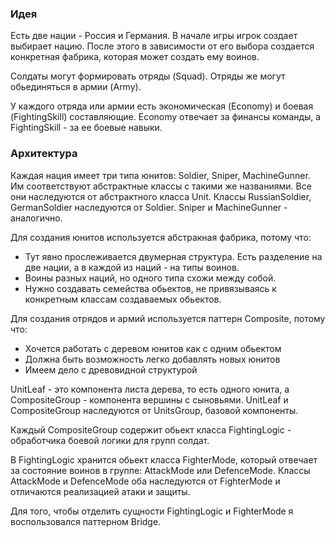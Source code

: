 ### Идея
Есть две нации - Россия и Германия. 
В начале игры игрок создает выбирает нацию. После этого в зависимости от его выбора создается конкретная фабрика, 
которая может создать ему воинов.

Солдаты могут формировать отряды (Squad). Отряды же могут обьединяться в армии (Army). 

У каждого отряда или армии есть экономическая (Economy) и боевая (FightingSkill) составляющие.
Economy отвечает за финансы команды, а FightingSkill - за ее боевые навыки.


### Архитектура
Каждая нация имеет три типа юнитов: Soldier, Sniper, MachineGunner. Им соответствуют абстрактные 
классы с такими же названиями. Все они наследуются от абстрактного класса Unit. 
Классы RussianSoldier, GermanSoldier наследуются от Soldier. Sniper и MachineGunner - аналогично.

Для создания юнитов используется абстракная фабрика, потому что:
* Тут явно прослеживается двумерная структура. Есть разделение на две нации, а в каждой из наций - на типы воинов.
* Воины разных наций, но одного типа схожи между собой.
* Нужно создавать семейства обьектов, не привязываясь к конкретным классам создаваемых обьектов.



Для создания отрядов и армий используется паттерн Composite, потому что:
* Хочется работать с деревом юнитов как с одним обьектом
* Должна быть возможность легко добавлять новых юнитов
* Имеем дело с древовидной структурой

UnitLeaf - это компонента листа дерева, то есть одного юнита, а 
CompositeGroup - компонента вершины с сыновьями. 
UnitLeaf и CompositeGroup наследуются от UnitsGroup, базовой компоненты.

Каждый CompositeGroup содержит обьект класса FightingLogic - обработчика боевой логики
для групп солдат.

В FightingLogic хранится обьект класса FighterMode, который отвечает за состояние
воинов в группе: AttackMode или DefenceMode. Классы AttackMode и DefenceMode
оба наследуются от FighterMode и отличаются реализацией атаки и защиты.

Для того, чтобы отделить сущности FightingLogic и FighterMode 
я воспользовался паттерном Bridge.





